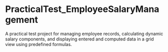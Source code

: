 # PracticalTest_EmployeeSalaryManagement
A practical test project for managing employee records, calculating dynamic salary components, and displaying entered and computed data in a grid view using predefined formulas.
